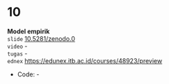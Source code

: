 # 10
**Model empirik** \
`slide` [10.5281/zenodo.0](https://doi.org/10.5281/zenodo.0) \
`video` - \
`tugas` - \
`ednex` https://edunex.itb.ac.id/courses/48923/preview

+ Code: -